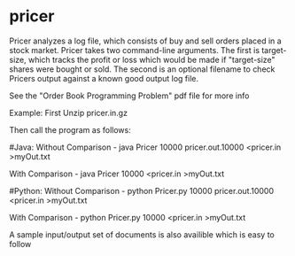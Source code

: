 # pricer

Pricer analyzes a log file, which consists of buy and sell orders placed
in a stock market. Pricer takes two command-line arguments. The first is target-size,
which tracks the profit or loss which would be made if "target-size" shares were bought
or sold. The second is an optional filename to check Pricers
output against a known good output log file. 

See the "Order Book Programming Problem" pdf file for more info

Example:
First Unzip pricer.in.gz

Then call the program as follows:

#Java:
Without Comparison - java Pricer 10000 pricer.out.10000 <pricer.in >myOut.txt

With Comparison    - java Pricer 10000 <pricer.in >myOut.txt

#Python:
Without Comparison - python Pricer.py 10000 pricer.out.10000 <pricer.in >myOut.txt

With Comparison    - python Pricer.py 10000 <pricer.in >myOut.txt

A sample input/output set of documents is also availible which is easy to follow
